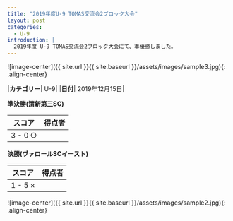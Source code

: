 ```yaml
---
title: "2019年度U-9 TOMAS交流会2ブロック大会"
layout: post
categories:
  - U-9
introduction: |
  2019年度 U-9 TOMAS交流会2ブロック大会にて、準優勝しました。
---
```


![image-center]({{ site.url }}{{ site.baseurl }}/assets/images/sample3.jpg){: .align-center}

|**カテゴリー**| U-9|
|**日付**| 2019年12月15日|

**準決勝(清新第三SC)**

|スコア|得点者|
|-----|-----|
|3 - 0 ○ ||

**決勝(ヴァロールSCイースト)**

|スコア|得点者|
|-----|-----|
|1 - 5 × ||

![image-center]({{ site.url }}{{ site.baseurl }}/assets/images/sample2.jpg){: .align-center}
